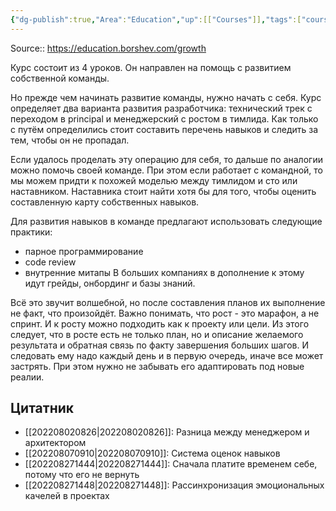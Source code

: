 ```yaml
---
{"dg-publish":true,"Area":"Education","up":[["Courses"]],"tags":["courses"],"status":"Completed","rating":3,"date":"2022-09-03T17:02:48+03:00","modified_at":"2022-09-03T17:07:57+03:00","permalink":"/life/education/courses/sp-professionalnyj-rost/","dgHomeLink":false,"dgPassFrontmatter":true}
---
```





Source:: https://education.borshev.com/growth

Курс состоит из 4 уроков. Он направлен на помощь с развитием собственной команды. 

Но прежде чем начинать развитие команды, нужно начать с себя. Курс определяет два варианта развития разработчика: технический трек с переходом в principal и менеджерский с ростом в тимлида. Как только с путём определились стоит составить перечень навыков и следить за тем, чтобы он не пропадал.

Если удалось проделать эту операцию для себя, то дальше по аналогии можно помочь своей команде. При этом если работает с командной, то мы можем придти к похожей моделью между тимлидом и сто или наставником. Наставника стоит найти хотя бы для того, чтобы оценить составленную карту собственных навыков.

Для развития навыков в команде предлагают использовать следующие практики:
- парное программирование
- code review
- внутренние митапы
В больших компаниях в дополнение к этому идут грейды, онбординг и базы знаний.

Всё это звучит волшебной, но после составления планов их выполнение не факт, что произойдёт. Важно понимать, что рост - это марафон, а не спринт. И к росту можно подходить как к проекту или цели. Из этого следует, что в росте есть не только план, но и описание желаемого результата и обратная связь по факту завершения больших шагов. И следовать ему надо каждый день и в первую очередь, иначе все может застрять. При этом нужно не забывать его адаптировать под новые реалии.

## Цитатник

- [[202208020826|202208020826]]: Разница между менеджером и архитектором
- [[202208070910|202208070910]]: Система оценок навыков
- [[202208271444|202208271444]]: Сначала платите временем себе, потому что его не вернуть
- [[202208271448|202208271448]]: Рассинхронизация эмоциональных качелей в проектах


